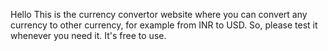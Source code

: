Hello This is the currency convertor website where you can convert any currency to other currency, for example from INR to USD. So, please test it whenever you need it. It's free to use.